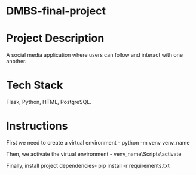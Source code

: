 # DMBS-final-project

# Project Description
A social media application where users can follow and interact with one another. 

# Tech Stack
Flask, Python, HTML, PostgreSQL.

# Instructions
First we need to create a virtual environment - python -m venv venv_name

Then, we activate the virtual environment - venv_name\Scripts\activate

Finally, install project dependencies- pip install -r requirements.txt

